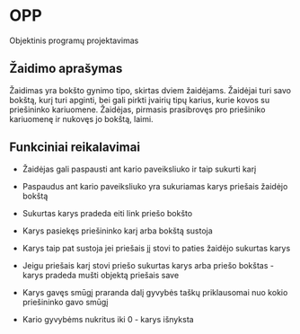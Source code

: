 # OPP
Objektinis programų projektavimas

##  Žaidimo aprašymas

Žaidimas yra bokšto gynimo tipo, skirtas dviem žaidėjams. Žaidėjai turi savo bokštą, kurį turi apginti, bei gali pirkti įvairių tipų karius, kurie kovos su priešininko kariuomene. Žaidėjas, pirmasis prasibrovęs pro priešiniko kariuomenę ir nukovęs jo bokštą, laimi. 

##  Funkciniai reikalavimai

- Žaidėjas gali paspausti ant kario paveiksliuko ir taip sukurti karį

- Paspaudus ant kario paveiksliuko yra sukuriamas karys priešais žaidėjo bokštą

- Sukurtas karys pradeda eiti link priešo bokšto

- Karys pasiekęs priešininko karį arba bokštą sustoja

- Karys taip pat sustoja jei priešais jį stovi to paties žaidėjo sukurtas karys

- Jeigu priešais karį stovi priešo sukurtas karys arba priešo bokštas - karys pradeda mušti objektą priešais save

- Karys gavęs smūgį praranda dalį gyvybės taškų priklausomai nuo kokio priešininko gavo smūgį

- Kario gyvybėms nukritus iki 0 - karys išnyksta
